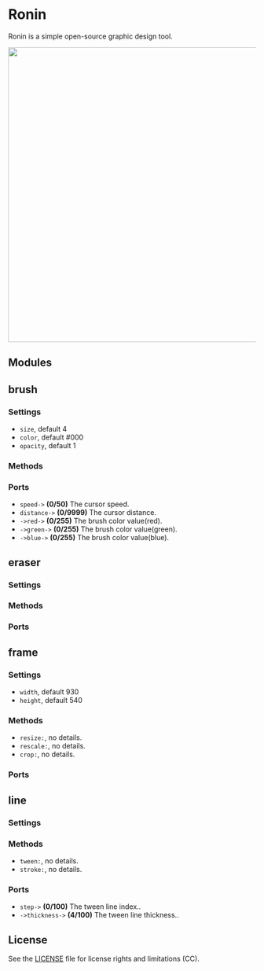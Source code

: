 # Ronin
Ronin is a simple open-source graphic design tool.

<img src='https://raw.githubusercontent.com/hundredrabbits/Ronin/master/PREVIEW.jpg' width='600'/>

## Modules
## brush
### Settings
- `size`, default 4
- `color`, default #000
- `opacity`, default 1

### Methods

### Ports
- `speed->` **(0/50)** The cursor speed.
- `distance->` **(0/9999)** The cursor distance.
- `->red->` **(0/255)** The brush color value(red).
- `->green->` **(0/255)** The brush color value(green).
- `->blue->` **(0/255)** The brush color value(blue).

## eraser
### Settings

### Methods

### Ports

## frame
### Settings
- `width`, default 930
- `height`, default 540

### Methods
- `resize:`, no details.
- `rescale:`, no details.
- `crop:`, no details.

### Ports

## line
### Settings

### Methods
- `tween:`, no details.
- `stroke:`, no details.

### Ports
- `step->` **(0/100)** The tween line index..
- `->thickness->` **(4/100)** The tween line thickness..


## License
See the [LICENSE](LICENSE.md) file for license rights and limitations (CC).
